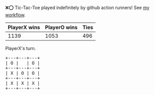 :x::o: Tic-Tac-Toe played indefinitely by github action runners! See [my workflow](.github/workflows/play.yaml).

|PlayerX wins|PlayerO wins|Ties|
|-|-|-|
|1139|1053|496|

PlayerX's turn.

<pre>
+---+---+---+
| O |   | O |
+---+---+---+
| X | O | O |
+---+---+---+
| X | X | X |
+---+---+---+
</pre>